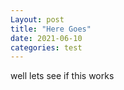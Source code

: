 ```yaml
---
Layout: post
title: "Here Goes"
date: 2021-06-10
categories: test
---
```


well lets see if this works
